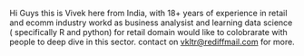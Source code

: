 Hi Guys this is Vivek here from India, with 18+ years of experience in retail and ecomm industry
workd as business analysist and learning data science ( specifically R and python) for retail domain
would like to colobrarate with people to deep dive in this sector.
contact on vkltr@rediffmail.com for more.

